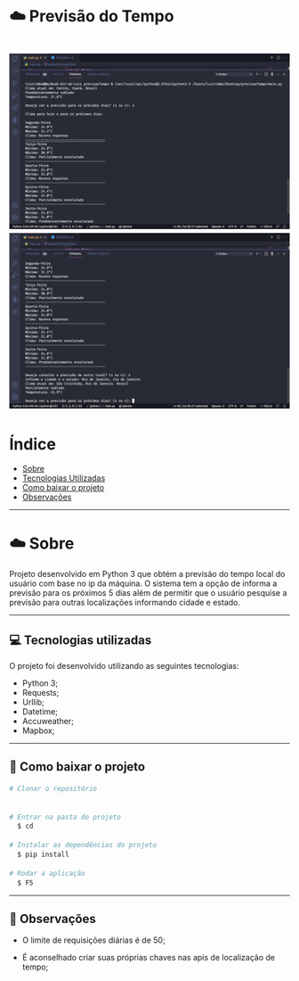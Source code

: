  <h1 align="Left">  
   ☁️ <Strong>Previsão do Tempo</Strong>
 </h1>

<h1 align="center">
  <img src="./parte01.png" />
  <img src="./parte02.png" />
<h1>

# Índice

- [Sobre](#-sobre)
- [Tecnologias Utilizadas](#-tecnologias-utilizadas)
- [Como baixar o projeto](#-como-baixar-o-projeto)
- [Observações](#-Observações)

---

# ☁️ Sobre

Projeto desenvolvido em Python 3 que obtém
a previsão do tempo local do usuário com base no ip da máquina. O sistema tem a opção de informa a previsão para os próximos 5 dias além de permitir que o usuário pesquise a previsão para outras localizações informando cidade e estado.

---

## 💻 Tecnologias utilizadas

O projeto foi desenvolvido utilizando as seguintes tecnologias:

- Python 3;
- Requests;
- Urllib;
- Datetime;
- Accuweather;
- Mapbox;

---

## 📁 Como baixar o projeto

```bash
# Clonar o repositório


# Entrar na pasta do projeto
  $ cd

# Instalar as dependências do projeto
  $ pip install

# Rodar a aplicação
  $ F5

```

---

## 🔭 Observações

- O limite de requisições diárias é de 50;

- É aconselhado criar suas próprias chaves nas apis de localização de tempo;
